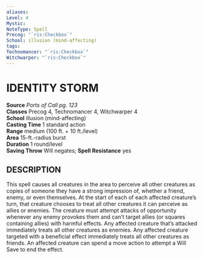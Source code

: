 ```yaml
---
aliases: 
Level: 4
Mystic: 
NoteType: Spell
Precog: "`ris:Checkbox`"
School: illusion (mind-affecting) 
tags: 
Technomancer: "`ris:Checkbox`"
Witchwarper: "`ris:Checkbox`"
---
```


# IDENTITY STORM

**Source** _Ports of Call pg. 123_  
**Classes** Precog 4, Technomancer 4, Witchwarper 4  
**School** illusion (mind-affecting)  
**Casting Time** 1 standard action  
**Range** medium (100 ft. + 10 ft./level)  
**Area** 15-ft.-radius burst  
**Duration** 1 round/level  
**Saving Throw** Will negates; **Spell Resistance** yes

## DESCRIPTION

This spell causes all creatures in the area to perceive all other creatures as copies of someone they have a strong impression of, whether a friend, enemy, or even themselves. At the start of each of each affected creature’s turn, that creature chooses to treat all other creatures it can perceive as allies or enemies. The creature must attempt attacks of opportunity whenever any enemy provokes them and can’t target allies (or squares containing allies) with harmful effects. Any affected creature that’s attacked immediately treats all other creatures as enemies. Any affected creature targeted with a beneficial effect immediately treats all other creatures as friends. An affected creature can spend a move action to attempt a Will Save to end the effect.
